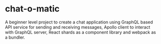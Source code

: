 # chat-o-matic
A beginner level project to create a chat application using GraphQL based API service for sending and receiving messages, Apollo client to interact with GraphQL server, React shards as a component library and webpack as a bundler.
